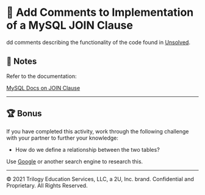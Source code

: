 # 📐 Add Comments to Implementation of a MySQL JOIN Clause

dd comments describing the functionality of the code found in [Unsolved](./Unsolved).

## 📝 Notes

Refer to the documentation: 

[MySQL Docs on JOIN Clause](https://dev.mysql.com/doc/refman/8.0/en/join.html)

---

## 🏆 Bonus

If you have completed this activity, work through the following challenge with your partner to further your knowledge:

* How do we define a relationship between the two tables?

Use [Google](https://www.google.com) or another search engine to research this.

---
© 2021 Trilogy Education Services, LLC, a 2U, Inc. brand. Confidential and Proprietary. All Rights Reserved.
